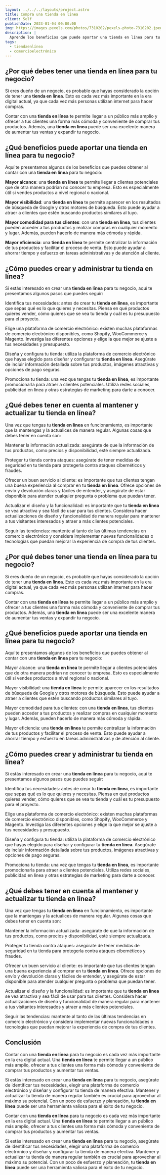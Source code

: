```yaml
---
layout: ../../../layouts/project.astro
title: Compra una tienda en linea
client: Self
publishDate: 2023-01-04 00:00:00
img: https://images.pexels.com/photos/7310202/pexels-photo-7310202.jpeg?auto=compress&cs=tinysrgb&w=1260&h=750&dpr=1
description: |
  Aprende los beneficios que puede aportar una tienda en línea para tu negocio y cómo crear y administrar una tienda en línea de manera efectiva. Descubre cómo promocionar tu tienda y mantener y actualizarla para aprovechar al máximo su potencial y aumentar tus ventas
tags:
  - tiendaenlínea
  - comercioelectrónico
---
```


## ¿Por qué debes tener una **tienda en línea** para tu negocio?
Si eres dueño de un negocio, es probable que hayas considerado la opción de tener una **tienda en línea**. Esto es cada vez más importante en la era digital actual, ya que cada vez más personas utilizan internet para hacer compras.

Contar con una **tienda en línea** te permite llegar a un público más amplio y ofrecer a tus clientes una forma más cómoda y conveniente de comprar tus productos. Además, una **tienda en línea** puede ser una excelente manera de aumentar tus ventas y expandir tu negocio.

## ¿Qué beneficios puede aportar una **tienda en línea** para tu negocio?
Aquí te presentamos algunos de los beneficios que puedes obtener al contar con una **tienda en línea** para tu negocio:

**Mayor alcance**: una **tienda en línea** te permite llegar a clientes potenciales que de otra manera podrían no conocer tu empresa. Esto es especialmente útil si vendes productos a nivel regional o nacional.

**Mayor visibilidad**: una **tienda en línea** te permite aparecer en los resultados de búsqueda de Google y otros motores de búsqueda. Esto puede ayudar a atraer a clientes que estén buscando productos similares al tuyo.

**Mayor comodidad para tus clientes**: con una **tienda en línea**, tus clientes pueden acceder a tus productos y realizar compras en cualquier momento y lugar. Además, pueden hacerlo de manera más cómoda y rápida.

**Mayor eficiencia**: una **tienda en línea** te permite centralizar la información de tus productos y facilitar el proceso de venta. Esto puede ayudar a ahorrar tiempo y esfuerzo en tareas administrativas y de atención al cliente.

## ¿Cómo puedes crear y administrar tu **tienda en línea**?
Si estás interesado en crear una **tienda en línea** para tu negocio, aquí te presentamos algunos pasos que puedes seguir:

Identifica tus necesidades: antes de crear tu **tienda en línea**, es importante que sepas qué es lo que quieres y necesitas. Piensa en qué productos quieres vender, cómo quieres que se vea tu tienda y cuál es tu presupuesto para el proyecto.

Elige una plataforma de comercio electrónico: existen muchas plataformas de comercio electrónico disponibles, como Shopify, WooCommerce y Magento. Investiga las diferentes opciones y elige la que mejor se ajuste a tus necesidades y presupuesto.

Diseña y configura tu tienda: utiliza la plataforma de comercio electrónico que hayas elegido para diseñar y configurar tu **tienda en línea**. Asegúrate de incluir información detallada sobre tus productos, imágenes atractivas y opciones de pago seguras.

Promociona tu tienda: una vez que tengas tu **tienda en línea**, es importante promocionarla para atraer a clientes potenciales. Utiliza redes sociales, publicidad en línea y otras estrategias de marketing para darte a conocer.

## ¿Qué debes tener en cuenta al mantener y actualizar tu **tienda en línea**?
Una vez que tengas tu **tienda en línea** en funcionamiento, es importante que la mantengas y la actualices de manera regular. Algunas cosas que debes tener en cuenta son:

Mantener la información actualizada: asegúrate de que la información de tus productos, como precios y disponibilidad, esté siempre actualizada.

Proteger tu tienda contra ataques: asegúrate de tener medidas de seguridad en tu tienda para protegerla contra ataques cibernéticos y fraudes.

Ofrecer un buen servicio al cliente: es importante que tus clientes tengan una buena experiencia al comprar en tu **tienda en línea**. Ofrece opciones de envío y devolución claras y fáciles de entender, y asegúrate de estar disponible para atender cualquier pregunta o problema que puedan tener.

Actualizar el diseño y la funcionalidad: es importante que tu **tienda en línea** se vea atractiva y sea fácil de usar para tus clientes. Considera hacer actualizaciones de diseño y funcionalidad de manera regular para mantener a tus visitantes interesados y atraer a más clientes potenciales.

Seguir las tendencias: mantente al tanto de las últimas tendencias en comercio electrónico y considera implementar nuevas funcionalidades o tecnologías que puedan mejorar la experiencia de compra de tus clientes.

## ¿Por qué debes tener una ****tienda en línea**** para tu negocio?
Si eres dueño de un negocio, es probable que hayas considerado la opción de tener una **tienda en línea**. Esto es cada vez más importante en la era digital actual, ya que cada vez más personas utilizan internet para hacer compras.

Contar con una **tienda en línea** te permite llegar a un público más amplio y ofrecer a tus clientes una forma más cómoda y conveniente de comprar tus productos. Además, una **tienda en línea** puede ser una excelente manera de aumentar tus ventas y expandir tu negocio.

## ¿Qué beneficios puede aportar una **tienda en línea** para tu negocio?
Aquí te presentamos algunos de los beneficios que puedes obtener al contar con una **tienda en línea** para tu negocio:

Mayor alcance: una **tienda en línea** te permite llegar a clientes potenciales que de otra manera podrían no conocer tu empresa. Esto es especialmente útil si vendes productos a nivel regional o nacional.

Mayor visibilidad: una **tienda en línea** te permite aparecer en los resultados de búsqueda de Google y otros motores de búsqueda. Esto puede ayudar a atraer a clientes que estén buscando productos similares al tuyo.

Mayor comodidad para tus clientes: con una **tienda en línea**, tus clientes pueden acceder a tus productos y realizar compras en cualquier momento y lugar. Además, pueden hacerlo de manera más cómoda y rápida.

Mayor eficiencia: una **tienda en línea** te permite centralizar la información de tus productos y facilitar el proceso de venta. Esto puede ayudar a ahorrar tiempo y esfuerzo en tareas administrativas y de atención al cliente.

## ¿Cómo puedes crear y administrar tu **tienda en línea**?
Si estás interesado en crear una **tienda en línea** para tu negocio, aquí te presentamos algunos pasos que puedes seguir:

Identifica tus necesidades: antes de crear tu **tienda en línea**, es importante que sepas qué es lo que quieres y necesitas. Piensa en qué productos quieres vender, cómo quieres que se vea tu tienda y cuál es tu presupuesto para el proyecto.

Elige una plataforma de comercio electrónico: existen muchas plataformas de comercio electrónico disponibles, como Shopify, WooCommerce y Magento. Investiga las diferentes opciones y elige la que mejor se ajuste a tus necesidades y presupuesto.

Diseña y configura tu tienda: utiliza la plataforma de comercio electrónico que hayas elegido para diseñar y configurar tu **tienda en línea**. Asegúrate de incluir información detallada sobre tus productos, imágenes atractivas y opciones de pago seguras.

Promociona tu tienda: una vez que tengas tu **tienda en línea**, es importante promocionarla para atraer a clientes potenciales. Utiliza redes sociales, publicidad en línea y otras estrategias de marketing para darte a conocer.

## ¿Qué debes tener en cuenta al mantener y actualizar tu **tienda en línea**?
Una vez que tengas tu **tienda en línea** en funcionamiento, es importante que la mantengas y la actualices de manera regular. Algunas cosas que debes tener en cuenta son:

Mantener la información actualizada: asegúrate de que la información de tus productos, como precios y disponibilidad, esté siempre actualizada.

Proteger tu tienda contra ataques: asegúrate de tener medidas de seguridad en tu tienda para protegerla contra ataques cibernéticos y fraudes.

Ofrecer un buen servicio al cliente: es importante que tus clientes tengan una buena experiencia al comprar en tu **tienda en línea**. Ofrece opciones de envío y devolución claras y fáciles de entender, y asegúrate de estar disponible para atender cualquier pregunta o problema que puedan tener.

Actualizar el diseño y la funcionalidad: es importante que tu **tienda en línea** se vea atractiva y sea fácil de usar para tus clientes. Considera hacer actualizaciones de diseño y funcionalidad de manera regular para mantener a tus visitantes interesados y atraer a más clientes potenciales.

Seguir las tendencias: mantente al tanto de las últimas tendencias en comercio electrónico y considera implementar nuevas funcionalidades o tecnologías que puedan mejorar la experiencia de compra de tus clientes.

## Conclusión
Contar con una **tienda en línea** para tu negocio es cada vez más importante en la era digital actual. Una **tienda en línea** te permite llegar a un público más amplio, ofrecer a tus clientes una forma más cómoda y conveniente de comprar tus productos y aumentar tus ventas.

Si estás interesado en crear una **tienda en línea** para tu negocio, asegúrate de identificar tus necesidades, elegir una plataforma de comercio electrónico y diseñar y configurar tu tienda de manera efectiva. Mantener y actualizar tu tienda de manera regular también es crucial para aprovechar al máximo su potencial. Con un poco de esfuerzo y planeación, tu **tienda en línea** puede ser una herramienta valiosa para el éxito de tu negocio.

Contar con una **tienda en línea** para tu negocio es cada vez más importante en la era digital actual. Una **tienda en línea** te permite llegar a un público más amplio, ofrecer a tus clientes una forma más cómoda y conveniente de comprar tus productos y aumentar tus ventas.

Si estás interesado en crear una **tienda en línea** para tu negocio, asegúrate de identificar tus necesidades, elegir una plataforma de comercio electrónico y diseñar y configurar tu tienda de manera efectiva. Mantener y actualizar tu tienda de manera regular también es crucial para aprovechar al máximo su potencial. Con un poco de esfuerzo y planeación, tu **tienda en línea** puede ser una herramienta valiosa para el éxito de tu negocio.
